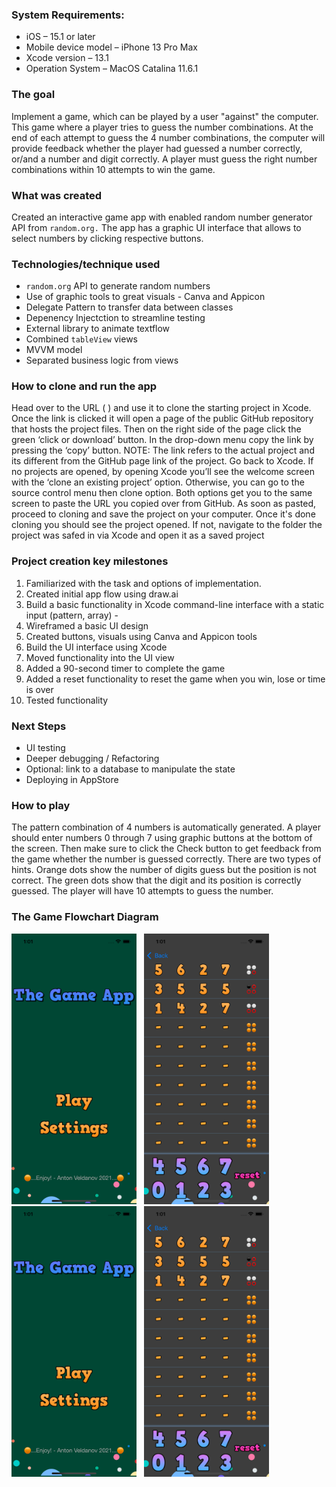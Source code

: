 ### System Requirements:
-    iOS – 15.1 or later
-    Mobile device model – iPhone 13 Pro Max
-    Xcode version – 13.1
-    Operation System – MacOS Catalina 11.6.1


### The goal

Implement a game, which can be played by a user "against" the computer.
This game where a player tries to guess the number combinations.
At the end of each attempt to guess the 4 number combinations, the computer will provide feedback whether the player had guessed a number correctly, or/and a number and digit correctly.
A player must guess the right number combinations within 10 attempts to win the game.


### What was created

Created an interactive game app with enabled random number generator API from `random.org.` The app has a graphic UI interface that allows to select numbers by clicking respective buttons. 
 
 
### Technologies/technique used

-    `random.org` API to generate random numbers
-    Use of graphic tools to great visuals - Canva and Appicon
-    Delegate Pattern to transfer data between classes
-    Depenency Injectction to streamline testing
-    External library to animate textflow
-    Combined `tableView` views
-    MVVM model
-    Separated business logic from views


### How to clone and run the app

Head over to the URL (  ) and use it to clone the starting project in Xcode.
Once the link is clicked it will open a page of the public GitHub repository that hosts the project files. 
Then on the right side of the page click the green ‘click or download’ button. In the drop-down menu copy the link by pressing the ‘copy’ button. NOTE: The link refers to the actual project and its different from the GitHub page link of the project. 
Go back to Xcode. If no projects are opened, by opening Xcode you’ll see the welcome screen with the ‘clone an existing project’ option. Otherwise, you can go to the source control menu then clone option. Both options get you to the same screen to paste the URL you copied over from GitHub. As soon as pasted, proceed to cloning and save the project on your computer. Once it's done cloning you should see the project opened. If not, navigate to the folder the project was safed in via Xcode and open it as a saved project


### Project creation key milestones

1.    Familiarized with the task and options of implementation. 
2.    Created initial app flow using draw.ai
3.    Build a basic functionality in Xcode command-line interface with a static input (pattern, array) -
4.    Wireframed a basic UI design
5.    Created buttons, visuals using Canva and Appicon tools
6.    Build the UI interface using Xcode
7.    Moved functionality into the UI view
8.    Added a 90-second timer to complete the game
9.    Added a reset functionality to reset the game when you win, lose or time is over
10.    Tested functionality



### Next Steps

-    UI testing
-    Deeper debugging / Refactoring
-    Optional: link to a database to manipulate the state
-    Deploying in AppStore



### How to play

The pattern combination of 4 numbers is automatically generated. A player should enter numbers 0 through 7 using graphic buttons at the bottom of the screen. Then make sure to click the Check button to get feedback from the game whether the number is guessed correctly.  There are two types of hints.
Orange dots show the number of digits guess but the position is not correct. The green dots show that the digit and its position is correctly guessed. The player will have 10 attempts to guess the number. 



### The Game Flowchart Diagram


<p float="left">
<img src="Images/image1.png" alt="drawing" width="200"/>
&nbsp
<img src="Images/image2.png" alt="drawing" width="200"/>
&nbsp
<img src="Images/image1.png" alt="drawing" width="200"/>
&nbsp
<img src="Images/image2.png" alt="drawing" width="200"/>
</p>
